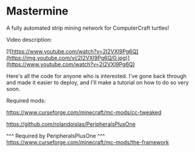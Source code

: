 # Mastermine
A fully automated strip mining network for ComputerCraft turtles!

Video description:

[![https://www.youtube.com/watch?v=2I2VXl9Pg6Q](https://img.youtube.com/vi/2I2VXl9Pg6Q/0.jpg)](https://www.youtube.com/watch?v=2I2VXl9Pg6Q)

Here's all the code for anyone who is interested. I've gone back through and made it easier to deploy, and I'll make a tutorial on how to do so very soon.

Required mods:

https://www.curseforge.com/minecraft/mc-mods/cc-tweaked

https://github.com/rolandoislas/PeripheralsPlusOne

^^^ Required by PeripheralsPlusOne ^^^
https://www.curseforge.com/minecraft/mc-mods/the-framework

